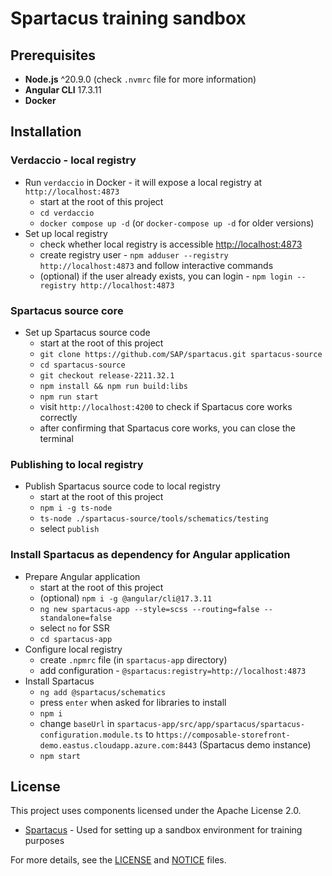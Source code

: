 # Spartacus training sandbox

## Prerequisites

- **Node.js** ^20.9.0 (check `.nvmrc` file for more information)
- **Angular CLI** 17.3.11
- **Docker**

## Installation

### Verdaccio - local registry

- Run `verdaccio` in Docker - it will expose a local registry at `http://localhost:4873`
  - start at the root of this project
  - `cd verdaccio`
  - `docker compose up -d` (or `docker-compose up -d` for older versions)
- Set up local registry
  - check whether local registry is accessible [http://localhost:4873]()
  - create registry user - `npm adduser --registry http://localhost:4873` and follow interactive commands
  - (optional) if the user already exists, you can login - `npm login --registry http://localhost:4873`

### Spartacus source core

- Set up Spartacus source code
  - start at the root of this project
  - `git clone https://github.com/SAP/spartacus.git spartacus-source`
  - `cd spartacus-source`
  - `git checkout release-2211.32.1`
  - `npm install && npm run build:libs`
  - `npm run start`
  - visit `http://localhost:4200` to check if Spartacus core works correctly
  - after confirming that Spartacus core works, you can close the terminal

### Publishing to local registry

- Publish Spartacus source code to local registry
  - start at the root of this project
  - `npm i -g ts-node`
  - `ts-node ./spartacus-source/tools/schematics/testing`
  - select `publish`

### Install Spartacus as dependency for Angular application

- Prepare Angular application
  - start at the root of this project
  - (optional) `npm i -g @angular/cli@17.3.11`
  - `ng new spartacus-app --style=scss --routing=false --standalone=false`
  - select `no` for SSR
  - `cd spartacus-app`
- Configure local registry
  - create `.npmrc` file (in `spartacus-app` directory)
  - add configuration - `@spartacus:registry=http://localhost:4873`
- Install Spartacus
  - `ng add @spartacus/schematics`
  - press `enter` when asked for libraries to install
  - `npm i`
  - change `baseUrl` in `spartacus-app/src/app/spartacus/spartacus-configuration.module.ts` to `https://composable-storefront-demo.eastus.cloudapp.azure.com:8443` (Spartacus demo instance)
  - `npm start`

## License

This project uses components licensed under the Apache License 2.0.

- [Spartacus](https://github.com/SAP/spartacus) - Used for setting up a sandbox environment for training purposes

For more details, see the [LICENSE](./LICENSE.md) and [NOTICE](./NOTICE.md) files.

